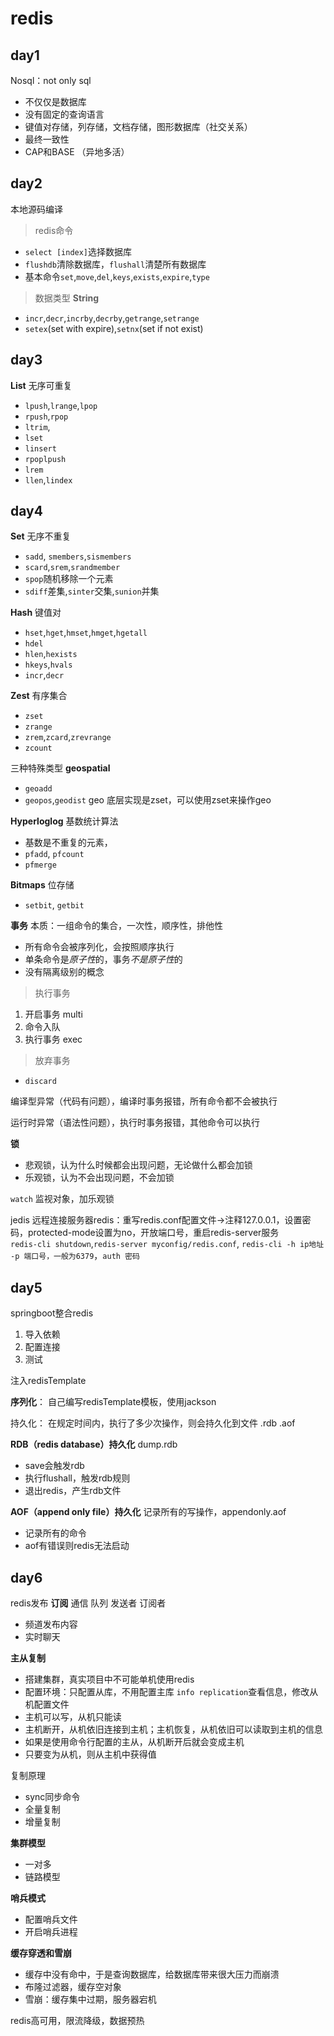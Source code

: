 # redis
## day1
Nosql：not only sql
- 不仅仅是数据库
- 没有固定的查询语言
- 键值对存储，列存储，文档存储，图形数据库（社交关系）
- 最终一致性
- CAP和BASE （异地多活）

## day2
本地源码编译

> redis命令
- `select [index]`选择数据库
- `flushdb`清除数据库，`flushall`清楚所有数据库
- 基本命令`set`,`move`,`del`,`keys`,`exists`,`expire`,`type`

> 数据类型
**String**
- `incr`,`decr`,`incrby`,`decrby`,`getrange`,`setrange`
- `setex`(set with expire),`setnx`(set if not exist)

## day3
**List** 无序可重复
- `lpush`,`lrange`,`lpop`
- `rpush`,`rpop`
- `ltrim`,
- `lset`
- `linsert`
- `rpoplpush`
- `lrem`
- `llen`,`lindex`

## day4
**Set** 无序不重复
- `sadd`, `smembers`,`sismembers`
- `scard`,`srem`,`srandmember`
- `spop`随机移除一个元素
- `sdiff`差集,`sinter`交集,`sunion`并集

**Hash** 键值对
- `hset`,`hget`,`hmset`,`hmget`,`hgetall`
- `hdel`
- `hlen`,`hexists`
- `hkeys`,`hvals`
- `incr`,`decr`

**Zest** 有序集合
- `zset`
- `zrange`
- `zrem`,`zcard`,`zrevrange`
- `zcount`

三种特殊类型
**geospatial**
- `geoadd`
- `geopos`,`geodist`
geo 底层实现是zset，可以使用zset来操作geo

**Hyperloglog** 基数统计算法
-  基数是不重复的元素，
-  `pfadd`, `pfcount`
-  `pfmerge`

**Bitmaps** 位存储
- `setbit`, `getbit`

**事务** 本质：一组命令的集合，一次性，顺序性，排他性
- 所有命令会被序列化，会按照顺序执行
- 单条命令是*原子性*的，事务*不是原子性*的
- 没有隔离级别的概念

> 执行事务
1. 开启事务 multi
2. 命令入队
3. 执行事务 exec 

> 放弃事务
- `discard` 

编译型异常（代码有问题），编译时事务报错，所有命令都不会被执行

运行时异常（语法性问题），执行时事务报错，其他命令可以执行

**锁**
- 悲观锁，认为什么时候都会出现问题，无论做什么都会加锁
- 乐观锁，认为不会出现问题，不会加锁

`watch` 监视对象，加乐观锁

jedis
远程连接服务器redis：重写redis.conf配置文件→注释127.0.0.1，设置密码，protected-mode设置为no，开放端口号，重启redis-server服务  
`redis-cli shutdown`,`redis-server myconfig/redis.conf`, `redis-cli -h ip地址 -p 端口号，一般为6379`，`auth 密码`

## day5
springboot整合redis
1. 导入依赖
2. 配置连接
3. 测试

注入redisTemplate

**序列化**：
自己编写redisTemplate模板，使用jackson

持久化：
在规定时间内，执行了多少次操作，则会持久化到文件 .rdb .aof

**RDB（redis database）持久化** dump.rdb
- save会触发rdb
- 执行flushall，触发rdb规则
- 退出redis，产生rdb文件

**AOF（append only file）持久化** 记录所有的写操作，appendonly.aof
- 记录所有的命令
- aof有错误则redis无法启动

## day6
redis发布
**订阅** 
 通信 队列 发送者 订阅者
- 频道发布内容
- 实时聊天

**主从复制**
- 搭建集群，真实项目中不可能单机使用redis
- 配置环境：只配置从库，不用配置主库 `info replication`查看信息，修改从机配置文件
- 主机可以写，从机只能读
- 主机断开，从机依旧连接到主机；主机恢复，从机依旧可以读取到主机的信息
- 如果是使用命令行配置的主从，从机断开后就会变成主机
- 只要变为从机，则从主机中获得值

复制原理
- sync同步命令
- 全量复制
- 增量复制

**集群模型**
- 一对多
- 链路模型

**哨兵模式**
- 配置哨兵文件
- 开启哨兵进程

**缓存穿透和雪崩**
- 缓存中没有命中，于是查询数据库，给数据库带来很大压力而崩溃
- 布隆过滤器，缓存空对象
- 雪崩：缓存集中过期，服务器宕机

redis高可用，限流降级，数据预热